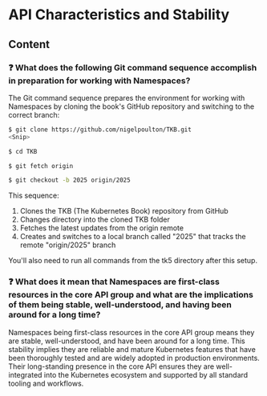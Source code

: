# API Characteristics and Stability

## Content

### ❓ What does the following Git command sequence accomplish in preparation for working with Namespaces?
The Git command sequence prepares the environment for working with Namespaces by cloning the book's GitHub repository and switching to the correct branch:

```bash
$ git clone https://github.com/nigelpoulton/TKB.git
<Snip>

$ cd TKB

$ git fetch origin

$ git checkout -b 2025 origin/2025
```

This sequence:
1. Clones the TKB (The Kubernetes Book) repository from GitHub
2. Changes directory into the cloned TKB folder
3. Fetches the latest updates from the origin remote
4. Creates and switches to a local branch called "2025" that tracks the remote "origin/2025" branch

You'll also need to run all commands from the tk5 directory after this setup.

### ❓ What does it mean that Namespaces are first-class resources in the core API group and what are the implications of them being stable, well-understood, and having been around for a long time?
Namespaces being first-class resources in the core API group means they are stable, well-understood, and have been around for a long time. This stability implies they are reliable and mature Kubernetes features that have been thoroughly tested and are widely adopted in production environments. Their long-standing presence in the core API ensures they are well-integrated into the Kubernetes ecosystem and supported by all standard tooling and workflows.

